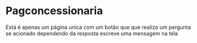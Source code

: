 # Pagconcessionaria
Está é apenas um página unica com um botão que que realiza um pergunta se acionado dependendo da resposta escreve uma mensagem na tela

